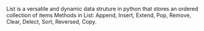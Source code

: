  List is a versatile and dynamic data struture in python that stores an ordered collection of items
 Methods in List: Append, Insert, Extend, Pop, Remove, Clear, Delect, Sort, Reversed, Copy.
